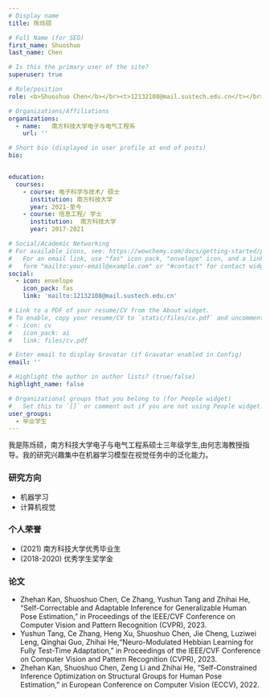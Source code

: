 ```yaml
---
# Display name
title: 陈烁硕

# Full Name (for SEO)
first_name: Shuoshuo
last_name: Chen

# Is this the primary user of the site?
superuser: true

# Role/position
role: <b>Shuoshuo Chen</b></br><t>12132108@mail.sustech.edu.cn</t></br>

# Organizations/Affiliations
organizations:
  - name:   南方科技大学电子与电气工程系
    url: ''

# Short bio (displayed in user profile at end of posts)
bio:


education:
  courses:
    - course: 电子科学与技术/ 硕士
      institution: 南方科技大学
      year: 2021-至今
    - course: 信息工程/ 学士
      institution:  南方科技大学
      year: 2017-2021

# Social/Academic Networking
# For available icons, see: https://wowchemy.com/docs/getting-started/page-builder/#icons
#   For an email link, use "fas" icon pack, "envelope" icon, and a link in the
#   form "mailto:your-email@example.com" or "#contact" for contact widget.
social:
  - icon: envelope
    icon_pack: fas
    link: 'mailto:12132108@mail.sustech.edu.cn'

# Link to a PDF of your resume/CV from the About widget.
# To enable, copy your resume/CV to `static/files/cv.pdf` and uncomment the lines below.
# - icon: cv
#   icon_pack: ai
#   link: files/cv.pdf

# Enter email to display Gravatar (if Gravatar enabled in Config)
email: ''

# Highlight the author in author lists? (true/false)
highlight_name: false

# Organizational groups that you belong to (for People widget)
#   Set this to `[]` or comment out if you are not using People widget.
user_groups:
  - 毕业学生
---
```


我是陈烁硕，南方科技大学电子与电气工程系硕士三年级学生,由何志海教授指导。我的研究兴趣集中在机器学习模型在视觉任务中的泛化能力。


### **研究方向**
* 机器学习
* 计算机视觉


### **个人荣誉**
* (2021) 南方科技大学优秀毕业生
* (2018-2020) 优秀学生奖学金


### **论文**
*	Zhehan Kan, Shuoshuo Chen, Ce Zhang, Yushun Tang and Zhihai He, “Self-Correctable and Adaptable Inference for Generalizable Human Pose Estimation,” in Proceedings of the IEEE/CVF Conference on Computer Vision and Pattern Recognition (CVPR), 2023. 
* Yushun Tang, Ce Zhang, Heng Xu, Shuoshuo Chen, Jie Cheng, Luziwei Leng, Qinghai Guo, Zhihai He,“Neuro-Modulated Hebbian Learning for Fully Test-Time Adaptation,” in Proceedings of the IEEE/CVF Conference on Computer Vision and Pattern Recognition (CVPR), 2023. 
* Zhehan Kan, Shuoshuo Chen, Zeng Li and Zhihai He, “Self-Constrained Inference Optimization on Structural Groups for Human Pose Estimation,” in European Conference on Computer Vision (ECCV), 2022.